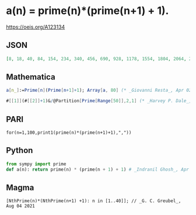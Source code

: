 # a\(n\) \= prime\(n\)\*\(prime\(n\+1\) \+ 1\)\.
https://oeis.org/A123134
## JSON
```JSON
[8, 18, 40, 84, 154, 234, 340, 456, 690, 928, 1178, 1554, 1804, 2064, 2538, 3180, 3658, 4148, 4824, 5254, 5840, 6636, 7470, 8722, 9894, 10504, 11124, 11770, 12426, 14464, 16764, 18078, 19180, 20850, 22648, 23858, 25748, 27384, 29058, 31140, 32578]
```
## Mathematica
```Mathematica
a[n_]:=Prime[n](Prime[n+1]+1); Array[a, 80] (* _Giovanni Resta_, Apr 02 2017 *)
```
```Mathematica
#[[1]](#[[2]]+1)&/@Partition[Prime[Range[50]],2,1] (* _Harvey P. Dale_, Jan 06 2019 *)
```
## PARI
```PARI
for(n=1,100,print1(prime(n)*(prime(n+1)+1),","))
```
## Python
```Python
from sympy import prime
def a(n): return prime(n) * (prime(n + 1) + 1) # _Indranil Ghosh_, Apr 02 2017
```
## Magma
```Magma
[NthPrime(n)*(NthPrime(n+1) +1): n in [1..40]]; // _G. C. Greubel_, Aug 04 2021
```
